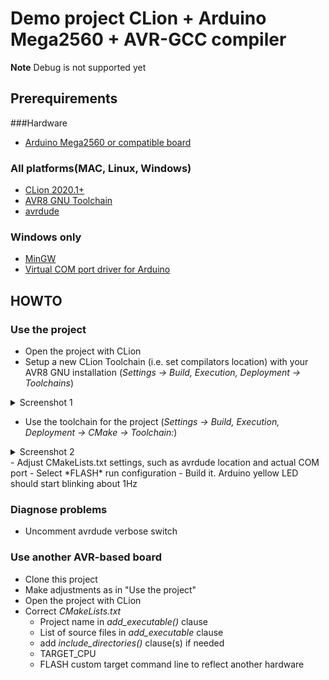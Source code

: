 # Demo project CLion + Arduino Mega2560 + AVR-GCC compiler
**Note** Debug is not supported yet
## Prerequirements
###Hardware
- [Arduino Mega2560 or compatible board](https://store.arduino.cc/usa/mega-2560-r3)
### All platforms(MAC, Linux, Windows)
- [CLion 2020.1+](https://jetbrains.com/clion)
- [AVR8 GNU Toolchain](https://www.microchip.com/mplab/avr-support/avr-and-arm-toolchains-c-compilers)
- [avrdude](https://download.savannah.gnu.org/releases/avrdude/)
### Windows only
- [MinGW](https://sourceforge.net/projects/mingw-w64/)
- [Virtual COM port driver for Arduino](https://www.arduino.cc/en/Guide/DriverInstallation)
 
## HOWTO

### Use the project
- Open the project with CLion
- Setup a new CLion Toolchain (i.e. set compilators location) with your AVR8 GNU installation (*Settings -> Build, Execution, Deployment -> Toolchains*)
<details>
<summary>Screenshot 1</summary>
 
![CLion Settings Part I](settings_toolchains.png "CLion Settings Part I")
 
</details>

- Use the toolchain for the project (*Settings -> Build, Execution, Deployment -> CMake -> Toolchain:*)
<details>
<summary>Screenshot 2</summary>
 
![CLion Settings Part II](settings_cmake.png "CLion Settings Part II")
 
</details>
- Adjust CMakeLists.txt settings, such as avrdude location and actual COM port
- Select *FLASH* run configuration
- Build it. Arduino yellow LED should start blinking about 1Hz

### Diagnose problems
* Uncomment avrdude verbose switch

### Use another AVR-based board
- Clone this project
- Make adjustments as in "Use the project"
- Open the project with CLion
- Correct *CMakeLists.txt*
    - Project name  in *add_executable()* clause 
    - List of source files in *add_executable*  clause
    - add *include_directories()* clause(s) if needed 
    - TARGET_CPU
    - FLASH custom target command line to reflect another hardware
